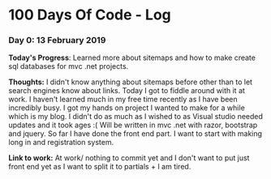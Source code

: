 # 100 Days Of Code - Log

### Day 0: 13 February 2019

**Today's Progress**: Learned more about sitemaps and how to make create sql databases for mvc .net projects.

**Thoughts:** I didn't know anything about sitemaps before other than to let search engines know about links. Today I got to fiddle around with it at work. I haven't learned much in my free time recently as I have been incredibly busy. I got my hands on project I wanted to make for a while which is my blog. I didn't do as much as I wished to as Visual studio needed updates and it took ages :( Will be written in mvc .net with razor, bootstrap and jquery. So far I have done the front end part. I want to start with making long in and registration system.

**Link to work:** At work/ nothing to commit yet and I don't want to put just front end yet as I want to split it to partials + I am tired.
